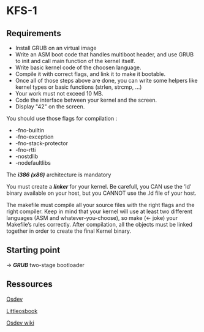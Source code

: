 # KFS-1

## Requirements

- Install GRUB on an virtual image
- Write an ASM boot code that handles multiboot header, and use GRUB to init and
call main function of the kernel itself.
- Write basic kernel code of the choosen language.
- Compile it with correct flags, and link it to make it bootable.
- Once all of those steps above are done, you can write some helpers like kernel types
or basic functions (strlen, strcmp, ...)
- Your work must not exceed 10 MB.
- Code the interface between your kernel and the screen.
- Display "42" on the screen.

You should use those flags for compilation : 
- -fno-builtin
- -fno-exception
- -fno-stack-protector
- -fno-rtti
- -nostdlib
- -nodefaultlibs

The ***i386 (x86)*** architecture is mandatory

You must create a ***linker*** for your kernel. Be carefull, you CAN use the ’ld’ binary available on your host, but you CANNOT use the
.ld file of your host.

The makefile must compile all your source files with the right flags and the right compiler. Keep in mind that your kernel will use at least two different languages (ASM and
whatever-you-choose), so make (<- joke) your Makefile’s rules correctly. After compilation, all the objects must be linked together in order to create the final
Kernel binary.

## Starting point

-> ***GRUB*** two-stage bootloader



## Ressources

[Osdev](https://wiki.osdev.org/Expanded_Main_Page)

[Littleosbook](littleosbook.github.io)

[Osdev wiki](https://osdev.wiki/wiki/Expanded_Main_Page)

